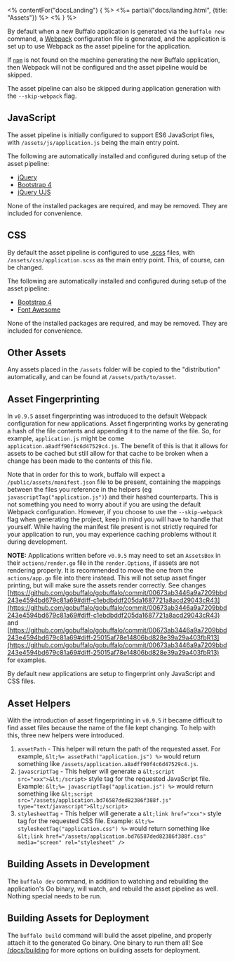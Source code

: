 <% contentFor("docsLanding") { %>
  <%= partial("docs/landing.html", {title: "Assets"}) %>
<% } %>

By default when a new Buffalo application is generated via the `buffalo new` command, a [Webpack](https://webpack.github.io) configuration file is generated, and the application is set up to use Webpack as the asset pipeline for the application.

If [`npm`](https://www.npmjs.com) is not found on the machine generating the new Buffalo application, then Webpack will not be configured and the asset pipeline would be skipped.

The asset pipeline can also be skipped during application generation with the `--skip-webpack` flag.

## JavaScript

The asset pipeline is initially configured to support ES6 JavaScript files, with `/assets/js/application.js` being the main entry point.

The following are automatically installed and configured during setup of the asset pipeline:

* [jQuery](https://jquery.com)
* [Bootstrap 4](http://getbootstrap.com)
* [jQuery UJS](https://github.com/rails/jquery-ujs)

None of the installed packages are required, and may be removed. They are included for convenience.

## CSS

By default the asset pipeline is configured to use [.scss](http://sass-lang.com) files, with `/assets/css/application.scss` as the main entry point. This, of course, can be changed.

The following are automatically installed and configured during setup of the asset pipeline:

* [Bootstrap 4](http://getbootstrap.com)
* [Font Awesome](http://fontawesome.io)

None of the installed packages are required, and may be removed. They are included for convenience.

## Other Assets

Any assets placed in the `/assets` folder will be copied to the "distribution" automatically, and can be found at `/assets/path/to/asset`.

## Asset Fingerprinting

In `v0.9.5` asset fingerprinting was introduced to the default Webpack configuration for new applications. Asset fingerprinting works by generating a hash of the file contents and appending it to the name of the file. So, for example, `application.js` might be come `application.a8adff90f4c6d47529c4.js`. The benefit of this is that it allows for assets to be cached but still allow for that cache to be broken when a change has been made to the contents of this file.

Note that in order for this to work, buffalo will expect a `/public/assets/manifest.json` file to be present, containing the mappings between the files you reference in the helpers (eg `javascriptTag("application.js")`) and their hashed counterparts. This is not something you need to worry about if you are using the default Webpack configuration. However, if you choose to use the `--skip-webpack` flag when generating the project, keep in mind you will have to handle that yourself. While having the manifest file present is not strictly required for your application to run, you may experience caching problems without it during development.

**NOTE:** Applications written before `v0.9.5` may need to set an `AssetsBox` in their `actions/render.go` file in the `render.Options`, if assets are not rendering properly. It is recommended to move the one from the `actions/app.go` file into there instead. This will not setup asset finger printing, but will make sure the assets render correctly. See changes [https://github.com/gobuffalo/gobuffalo/commit/00673ab3446a9a7209bbd243e4594bd679c81a69#diff-c1ebdbddf205da1687721a8acd29043cR43](https://github.com/gobuffalo/gobuffalo/commit/00673ab3446a9a7209bbd243e4594bd679c81a69#diff-c1ebdbddf205da1687721a8acd29043cR43) and [https://github.com/gobuffalo/gobuffalo/commit/00673ab3446a9a7209bbd243e4594bd679c81a69#diff-25015af78e14806bd828e39a29a403fbR13](https://github.com/gobuffalo/gobuffalo/commit/00673ab3446a9a7209bbd243e4594bd679c81a69#diff-25015af78e14806bd828e39a29a403fbR13) for examples.

By default new applications are setup to fingerprint only JavaScript and CSS files.

## Asset Helpers

With the introduction of asset fingerprinting in `v0.9.5` it became difficult to find asset files because the name of the file kept changing. To help with this, three new helpers were introduced.

1. `assetPath` - This helper will return the path of the requested asset. For example, `&lt;%= assetPath("application.js") %>` would return something like `/assets/application.a8adff90f4c6d47529c4.js`.
1. `javascriptTag` - This helper will generate a `&lt;script src="xxx">&lt;/script>` style tag for the requested JavaScript file. Example: `&lt;%= javascriptTag("application.js") %>` would return something like `&lt;script src="/assets/application.bd76587ded82386f388f.js" type="text/javascript">&lt;/script>`
1. `stylesheetTag` - This helper will generate a `&lt;link href="xxx">` style tag for the requested CSS file. Example: `&lt;%= stylesheetTag("application.css") %>` would return something like `&lt;link href="/assets/application.bd76587ded82386f388f.css" media="screen" rel="stylesheet" />`

## Building Assets in Development

The `buffalo dev` command, in addition to watching and rebuilding the application's Go binary, will watch, and rebuild the asset pipeline as well. Nothing special needs to be run.

## Building Assets for Deployment

The `buffalo build` command will build the asset pipeline, and properly attach it to the generated Go binary. One binary to run them all! See [/docs/building](/docs/building) for more options on building assets for deployment.
